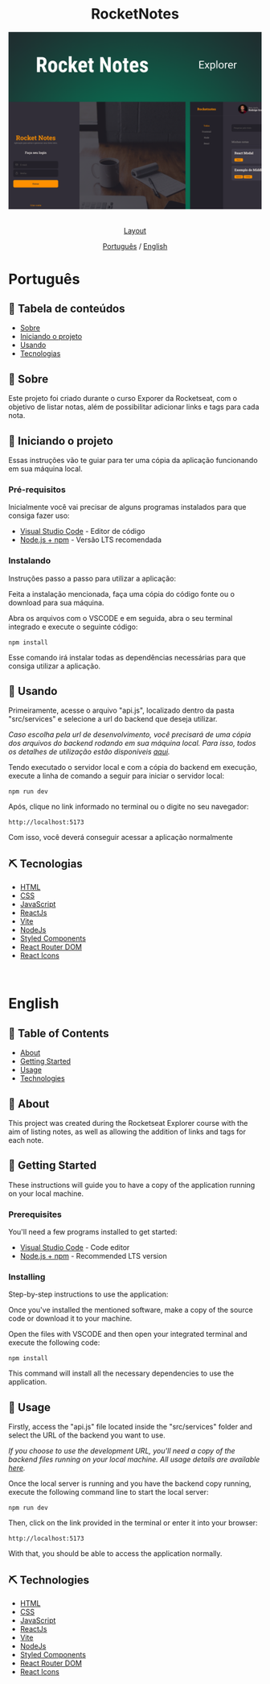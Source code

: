 <h1 align="center">RocketNotes</h1>


<img src="./src/assets/interface.png"/>


<div align="center">
  </br>

  [Layout](https://www.figma.com/file/vbhnucuBMl5dpDhleG0BmQ/RocketNotes-(Copy)?type=design&mode=design&t=aq1522HcyXAeFv6l-1)

  [Português](#pt)
  /
  [English](#en)
  
</div>

# Português

## 📝 Tabela de conteúdos <a name = "pt"></a>

- [Sobre](#about_pt)
- [Iniciando o projeto](#getting_started_pt)
- [Usando](#usage_pt)
- [Tecnologias](#built_using_pt)

## 🧐 Sobre <a name = "about_pt"></a>
Este projeto foi criado durante o curso Exporer da Rocketseat, com o objetivo de listar notas, além de possibilitar adicionar links e tags para cada nota.

## 🏁 Iniciando o projeto <a name = "getting_started_pt"></a>

Essas instruções vão te guiar para ter uma cópia da aplicação funcionando em sua máquina local.

### Pré-requisitos

Inicialmente você vai precisar de alguns programas instalados para que consiga fazer uso:

- [Visual Studio Code](https://code.visualstudio.com) - Editor de código
- [Node.js + npm](https://nodejs.org/en) - Versão LTS recomendada

### Instalando

Instruções passo a passo para utilizar a aplicação:

Feita a instalação mencionada, faça uma cópia do código fonte ou o download para sua máquina.

Abra os arquivos com o VSCODE e em seguida, abra o seu terminal integrado e execute o seguinte código:
```
npm install
```
Esse comando irá instalar todas as dependências necessárias para que consiga utilizar a aplicação.


## 🎈 Usando <a name="usage_pt"></a>

Primeiramente, acesse o arquivo "api.js", localizado dentro da pasta "src/services" e selecione a url do backend que deseja utilizar. 

*Caso escolha pela url de desenvolvimento, você precisará de uma cópia dos arquivos do backend rodando em sua máquina local. Para isso, todos os detalhes de utilização estão disponíveis [aqui](https://github.com/LeonardoSPereira/RocketNotesBackEnd).*

Tendo executado o servidor local e com a cópia do backend em execução, execute a linha de comando a seguir para iniciar o servidor local:
```
npm run dev
```

Após, clique no link informado no terminal ou o digite no seu navegador:
```
http://localhost:5173
```

Com isso, você deverá conseguir acessar a aplicação normalmente

## ⛏️ Tecnologias <a name = "built_using_pt"></a>

- [HTML](https://developer.mozilla.org/pt-BR/docs/Web/HTML)
- [CSS](https://developer.mozilla.org/pt-BR/docs/Web/CSS)
- [JavaScript](https://developer.mozilla.org/pt-BR/docs/Web/JavaScript)
- [ReactJs](https://react.dev)
- [Vite](https://vitejs.dev)
- [NodeJs](https://nodejs.org/en/)
- [Styled Components](https://styled-components.com)
- [React Router DOM](https://reactrouter.com/en/main)
- [React Icons](https://react-icons.github.io/react-icons/)

</br>

# English <a name = "en"></a>

## 📝 Table of Contents

- [About](#about_en)
- [Getting Started](#getting_started_en)
- [Usage](#usage_en)
- [Technologies](#built_using_en)

## 🧐 About <a name = "about_en"></a>
This project was created during the Rocketseat Explorer course with the aim of listing notes, as well as allowing the addition of links and tags for each note.

## 🏁 Getting Started <a name = "getting_started_en"></a>

These instructions will guide you to have a copy of the application running on your local machine.

### Prerequisites

You'll need a few programs installed to get started:

- [Visual Studio Code](https://code.visualstudio.com) - Code editor
- [Node.js + npm](https://nodejs.org/en) - Recommended LTS version

### Installing

Step-by-step instructions to use the application:

Once you've installed the mentioned software, make a copy of the source code or download it to your machine.

Open the files with VSCODE and then open your integrated terminal and execute the following code:
```
npm install
```

This command will install all the necessary dependencies to use the application.

## 🎈 Usage <a name="usage_en"></a>

Firstly, access the "api.js" file located inside the "src/services" folder and select the URL of the backend you want to use.

*If you choose to use the development URL, you'll need a copy of the backend files running on your local machine. All usage details are available [here](https://github.com/LeonardoSPereira/RocketMoviesBackEnd).*

Once the local server is running and you have the backend copy running, execute the following command line to start the local server:
```
npm run dev
```

Then, click on the link provided in the terminal or enter it into your browser:
```
http://localhost:5173
```

With that, you should be able to access the application normally.

## ⛏️ Technologies <a name = "built_using_en"></a>

- [HTML](https://developer.mozilla.org/en-US/docs/Web/HTML)
- [CSS](https://developer.mozilla.org/en-US/docs/Web/CSS)
- [JavaScript](https://developer.mozilla.org/en-US/docs/Web/JavaScript)
- [ReactJs](https://react.dev)
- [Vite](https://vitejs.dev)
- [NodeJs](https://nodejs.org/en/)
- [Styled Components](https://styled-components.com)
- [React Router DOM](https://reactrouter.com/en/)
- [React Icons](https://react-icons.github.io/react-icons/)


